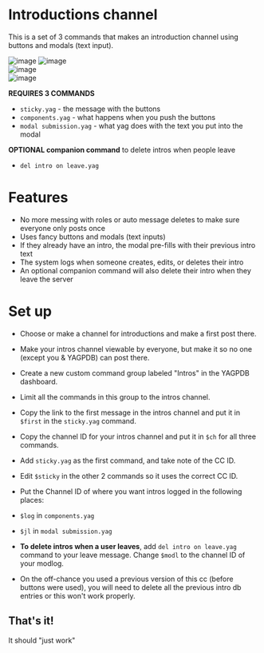 # Introductions channel
This is a set of 3 commands that makes an introduction channel using buttons and modals (text input).

![image](https://github.com/FravBox/YagCCs/assets/20410737/25c14a90-3f2c-4ab0-9231-9ea85bd988a7)
![image](https://github.com/FravBox/YagCCs/assets/20410737/607f417f-90df-4498-90b1-968f9dd0e004)    
![image](https://github.com/FravBox/YagCCs/assets/20410737/c8a4a0ac-c45a-4177-aa39-ff687a52d3ed)    
![image](https://github.com/FravBox/YagCCs/assets/20410737/251d14d8-8817-47e2-bd66-b738f26c6f6f)


**REQUIRES 3 COMMANDS**
- `sticky.yag` - the message with the buttons
- `components.yag` - what happens when you push the buttons
- `modal submission.yag` - what yag does with the text you put into the modal

**OPTIONAL companion command** to delete intros when people leave
- `del intro on leave.yag`

# Features
- No more messing with roles or auto message deletes to make sure everyone only posts once
- Uses fancy buttons and modals (text inputs)
- If they already have an intro, the modal pre-fills with their previous intro text
- The system logs when someone creates, edits, or deletes their intro
- An optional companion command will also delete their intro when they leave the server

# Set up 
- Choose or make a channel for introductions and make a first post there.
- Make your intros channel viewable by everyone, but make it so no one (except you & YAGPDB) can post there.
- Create a new custom command group labeled "Intros" in the YAGPDB dashboard.
- Limit all the commands in this group to the intros channel.
- Copy the link to the first message in the intros channel and put it in `$first` in the `sticky.yag` command.
- Copy the channel ID for your intros channel and put it in `$ch` for all three commands.
- Add `sticky.yag`  as the first command, and take note of the CC ID.
- Edit `$sticky` in the other 2 commands so it uses the correct CC ID.
- Put the Channel ID of where you want intros logged in the following places:
 - `$log` in `components.yag`
 - `$jl` in `modal submission.yag`

- **To delete intros when a user leaves**, add `del intro on leave.yag` command to your leave message. Change `$modl` to the channel ID of your modlog.
- On the off-chance you used a previous version of this cc (before buttons were used), you will need to delete all the previous intro db entries or this won't work properly.

## That's it!
It should "just work"
